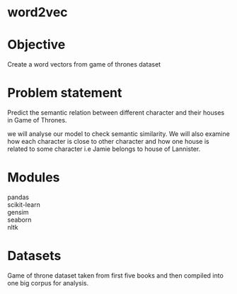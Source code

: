 # word2vec

# Objective
Create a word vectors from game of thrones dataset

# Problem statement

Predict the semantic relation between different character and their houses in Game of Thrones.

we will analyse our model to check semantic similarity. We will also examine how each character is close to other character and how one
house is related to some character i.e Jamie belongs to house of Lannister.

# Modules
pandas <br>
scikit-learn<br>
gensim<br>
seaborn<br>
nltk<br>



# Datasets
Game of throne dataset taken from first five books and then compiled into one big corpus for analysis. 
